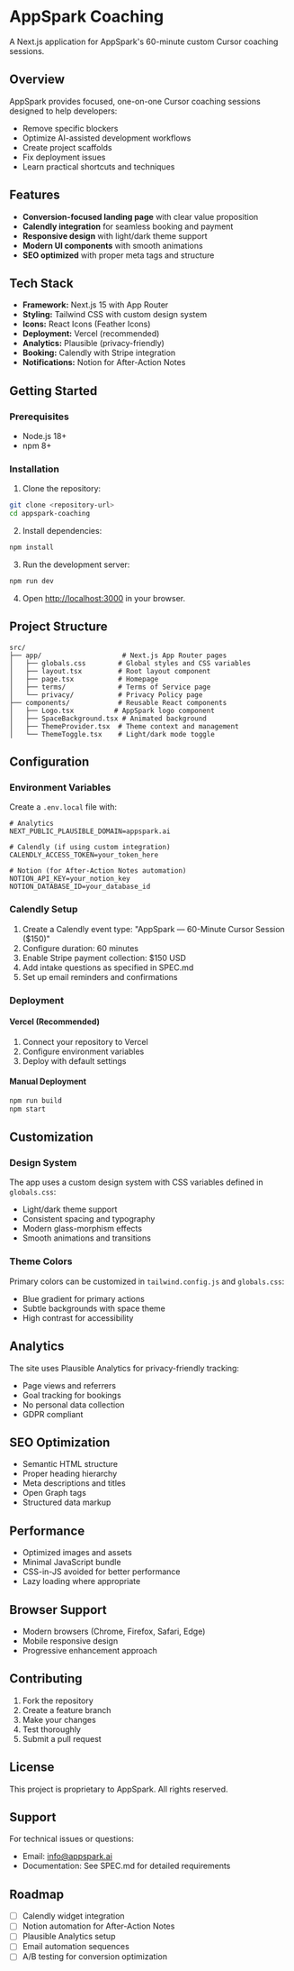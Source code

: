 # AppSpark Coaching

A Next.js application for AppSpark's 60-minute custom Cursor coaching sessions.

## Overview

AppSpark provides focused, one-on-one Cursor coaching sessions designed to help developers:
- Remove specific blockers
- Optimize AI-assisted development workflows  
- Create project scaffolds
- Fix deployment issues
- Learn practical shortcuts and techniques

## Features

- **Conversion-focused landing page** with clear value proposition
- **Calendly integration** for seamless booking and payment
- **Responsive design** with light/dark theme support
- **Modern UI components** with smooth animations
- **SEO optimized** with proper meta tags and structure

## Tech Stack

- **Framework:** Next.js 15 with App Router
- **Styling:** Tailwind CSS with custom design system
- **Icons:** React Icons (Feather Icons)
- **Deployment:** Vercel (recommended)
- **Analytics:** Plausible (privacy-friendly)
- **Booking:** Calendly with Stripe integration
- **Notifications:** Notion for After-Action Notes

## Getting Started

### Prerequisites

- Node.js 18+ 
- npm 8+

### Installation

1. Clone the repository:
```bash
git clone <repository-url>
cd appspark-coaching
```

2. Install dependencies:
```bash
npm install
```

3. Run the development server:
```bash
npm run dev
```

4. Open [http://localhost:3000](http://localhost:3000) in your browser.

## Project Structure

```
src/
├── app/                    # Next.js App Router pages
│   ├── globals.css        # Global styles and CSS variables
│   ├── layout.tsx         # Root layout component
│   ├── page.tsx           # Homepage
│   ├── terms/             # Terms of Service page
│   └── privacy/           # Privacy Policy page
├── components/            # Reusable React components
│   ├── Logo.tsx          # AppSpark logo component
│   ├── SpaceBackground.tsx # Animated background
│   ├── ThemeProvider.tsx  # Theme context and management
│   └── ThemeToggle.tsx    # Light/dark mode toggle
```

## Configuration

### Environment Variables

Create a `.env.local` file with:

```env
# Analytics
NEXT_PUBLIC_PLAUSIBLE_DOMAIN=appspark.ai

# Calendly (if using custom integration)
CALENDLY_ACCESS_TOKEN=your_token_here

# Notion (for After-Action Notes automation)
NOTION_API_KEY=your_notion_key
NOTION_DATABASE_ID=your_database_id
```

### Calendly Setup

1. Create a Calendly event type: "AppSpark — 60-Minute Cursor Session ($150)"
2. Configure duration: 60 minutes
3. Enable Stripe payment collection: $150 USD
4. Add intake questions as specified in SPEC.md
5. Set up email reminders and confirmations

### Deployment

#### Vercel (Recommended)

1. Connect your repository to Vercel
2. Configure environment variables
3. Deploy with default settings

#### Manual Deployment

```bash
npm run build
npm start
```

## Customization

### Design System

The app uses a custom design system with CSS variables defined in `globals.css`:
- Light/dark theme support
- Consistent spacing and typography
- Modern glass-morphism effects
- Smooth animations and transitions

### Theme Colors

Primary colors can be customized in `tailwind.config.js` and `globals.css`:
- Blue gradient for primary actions
- Subtle backgrounds with space theme
- High contrast for accessibility

## Analytics

The site uses Plausible Analytics for privacy-friendly tracking:
- Page views and referrers
- Goal tracking for bookings
- No personal data collection
- GDPR compliant

## SEO Optimization

- Semantic HTML structure
- Proper heading hierarchy
- Meta descriptions and titles
- Open Graph tags
- Structured data markup

## Performance

- Optimized images and assets
- Minimal JavaScript bundle
- CSS-in-JS avoided for better performance
- Lazy loading where appropriate

## Browser Support

- Modern browsers (Chrome, Firefox, Safari, Edge)
- Mobile responsive design
- Progressive enhancement approach

## Contributing

1. Fork the repository
2. Create a feature branch
3. Make your changes
4. Test thoroughly
5. Submit a pull request

## License

This project is proprietary to AppSpark. All rights reserved.

## Support

For technical issues or questions:
- Email: info@appspark.ai
- Documentation: See SPEC.md for detailed requirements

## Roadmap

- [ ] Calendly widget integration
- [ ] Notion automation for After-Action Notes
- [ ] Plausible Analytics setup
- [ ] Email automation sequences
- [ ] A/B testing for conversion optimization
